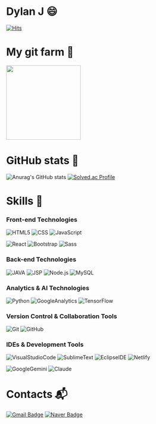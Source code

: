 <!--
**Romely126/Romely126** is a ✨ _special_ ✨ repository because its `README.md` (this file) appears on your GitHub profile.

Here are some ideas to get you started:

- 🔭 I’m currently working on ...
- 🌱 I’m currently learning ...
- 👯 I’m looking to collaborate on ...
- 🤔 I’m looking for help with ...
- 💬 Ask me about ...
- 📫 How to reach me: ...
- 😄 Pronouns: ...
- ⚡ Fun fact: ...
-->
# Dylan J 😄

[![Hits](https://myhits.vercel.app/api/hit/https%3A%2F%2Fgithub.com%2Fromely126?color=green&label=Visitors&size=small)](https://myhits.vercel.app)

# My git farm 🌱
<a href="https://github.com/devxb/gitanimals">
<img
  src="https://render.gitanimals.org/farms/romely126"
  height="200em"
/>
</a>

# GitHub stats 💪
![Anurag's GitHub stats](https://github-readme-stats.vercel.app/api?username=romely126&show_icons=true&theme=tokyonight)
[![Solved.ac Profile](http://mazassumnida.wtf/api/v2/generate_badge?boj=stella126)](https://solved.ac/stella126/)

# Skills 🚀
### Front-end Technologies
![HTML5](https://img.shields.io/badge/html5-E34F26.svg?&style=for-the-badge&logo=html5&logoColor=white)
![CSS](https://img.shields.io/badge/css-663399.svg?&style=for-the-badge&logo=css&logoColor=white)
![JavaScript](https://img.shields.io/badge/javascript-F7DF1E.svg?&style=for-the-badge&logo=javascript&logoColor=white)

![React](https://img.shields.io/badge/react-61DAFB.svg?&style=for-the-badge&logo=react&logoColor=white)
![Bootstrap](https://img.shields.io/badge/bootstrap-7952B3.svg?&style=for-the-badge&logo=bootstrap&logoColor=white)
![Sass](https://img.shields.io/badge/font%20awesome-538DD7.svg?&style=for-the-badge&logo=fontawesome&logoColor=white)

### Back-end Technologies
![JAVA](https://img.shields.io/badge/java-FF0000.svg?&style=for-the-badge&logo=java&logoColor=white)
![JSP](https://img.shields.io/badge/jsp-639fc7.svg?&style=for-the-badge&logo=jsp&logoColor=white)
![Node.js](https://img.shields.io/badge/node.js-5FA04E.svg?&style=for-the-badge&logo=nodedotjs&logoColor=white)
![MySQL](https://img.shields.io/badge/mysql-4479A1.svg?&style=for-the-badge&logo=mysql&logoColor=white)

### Analytics & AI Technologies
![Python](https://img.shields.io/badge/python-3776AB.svg?&style=for-the-badge&logo=python&logoColor=white)
![GoogleAnalytics](https://img.shields.io/badge/google%20analytics-E37400.svg?&style=for-the-badge&logo=googleanalytics&logoColor=white)
![TensorFlow](https://img.shields.io/badge/tensorflow-FF6F00.svg?&style=for-the-badge&logo=tensorflow&logoColor=white)

### Version Control & Collaboration Tools
![Git](https://img.shields.io/badge/git-F05032.svg?&style=for-the-badge&logo=git&logoColor=white)
![GitHub](https://img.shields.io/badge/github-181717.svg?&style=for-the-badge&logo=github&logoColor=white)

### IDEs & Development Tools  
![VisualStudioCode](https://img.shields.io/badge/Visual%20Studio%20Code-007ACC.svg?&style=for-the-badge&logo=Visual%20Studio%20Code&logoColor=white)
![SublimeText](https://img.shields.io/badge/sublimetext-FF9800.svg?&style=for-the-badge&logo=sublimetext&logoColor=white)
![EclipseIDE](https://img.shields.io/badge/eclipse%20ide-2C2255.svg?&style=for-the-badge&logo=eclipseide&logoColor=white)
![Netlify](https://img.shields.io/badge/netlify-00C7B7.svg?&style=for-the-badge&logo=netlify&logoColor=white)


![GoogleGemini](https://img.shields.io/badge/google%20gemini-8E75B2.svg?&style=for-the-badge&logo=googlegemini&logoColor=white)
![Claude](https://img.shields.io/badge/claude-D97757.svg?&style=for-the-badge&logo=claude&logoColor=white)

# Contacts :mailbox_with_mail:
[![Gmail Badge](https://img.shields.io/badge/Gmail-d14836?style=flat-square&logo=Gmail&logoColor=white&link=mailto:janghw1938@gmail.com)](mailto:janghw1938@gmail.com)
[![Naver Badge](https://img.shields.io/badge/Naver-03C75A?style=flat-square&logo=Naver&logoColor=white&link=mailto:vega0101938@naver.com)](mailto:vega0101938@naver.com)
